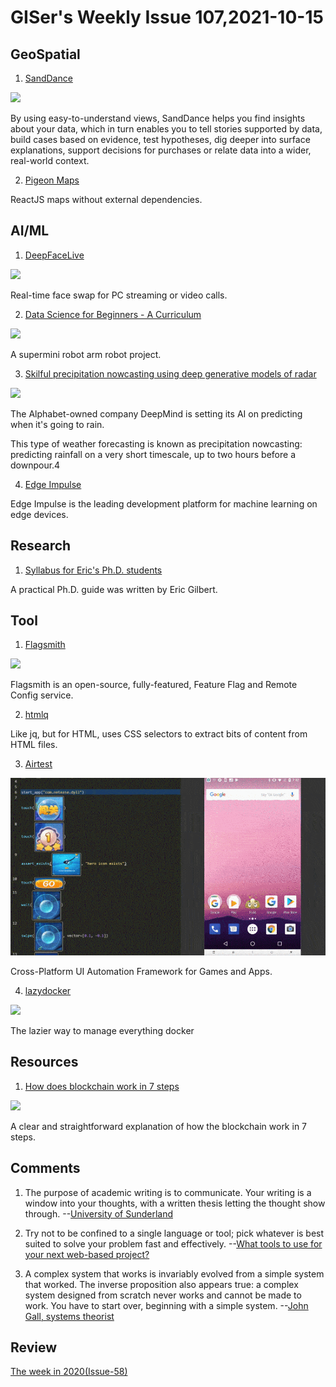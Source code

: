 # GISer's Weekly Issue 107,2021-10-15

## GeoSpatial

1. [SandDance](https://github.com/Microsoft/SandDance)

![](https://user-images.githubusercontent.com/11507384/54236654-52d42800-44d1-11e9-859e-6c5d297a46d2.gif)

By using easy-to-understand views, SandDance helps you find insights about your data, which in turn enables you to tell stories supported by data, build cases based on evidence, test hypotheses, dig deeper into surface explanations, support decisions for purchases or relate data into a wider, real-world context.

2. [Pigeon Maps](https://github.com/mariusandra/pigeon-maps)

ReactJS maps without external dependencies.

## AI/ML

1. [DeepFaceLive](https://github.com/iperov/DeepFaceLive)

![](https://github.com/iperov/DeepFaceLive/raw/master/doc/deepfacelive_intro.png)

Real-time face swap for PC streaming or video calls.

2. [Data Science for Beginners - A Curriculum](https://github.com/peng-zhihui/Dummy-Robot)

![](https://github.com/peng-zhihui/Dummy-Robot/raw/main/5.Docs/1.Images/dummy.jpg)

A supermini robot arm robot project.

3. [Skilful precipitation nowcasting using deep generative models of radar](https://deepmind.com/blog/article/nowcasting)

![](https://lh3.googleusercontent.com/8PmJxGsCJ01Usa4ZN5cRKng8bIJMVAYHQwmzwBe5mZqWMazGljujwUplM0VCP1ZEzghp6Ie65gJALkLWzR2fGLopN8bIAKbFBvc4zJi4HzNHR4OX3Vc=w1440-rw-v1)

The Alphabet-owned company DeepMind is setting its AI on predicting when it's going to rain.

This type of weather forecasting is known as precipitation nowcasting: predicting rainfall on a very short timescale, up to two hours before a downpour.4

4. [Edge Impulse](https://docs.edgeimpulse.com/docs)

Edge Impulse is the leading development platform for machine learning on edge devices.

## Research

1. [Syllabus for Eric's Ph.D. students](https://docs.google.com/document/d/11D3kHElzS2HQxTwPqcaTnU5HCJ8WGE5brTXI4KLf4dM/edit)

A practical Ph.D. guide was written by Eric Gilbert.

## Tool

1. [Flagsmith](https://github.com/Flagsmith/flagsmith)

![](https://flagsmith.com/static/item-2.url-d4df4b914d73f62ad5308984512c5cd8.svg)

Flagsmith is an open-source, fully-featured, Feature Flag and Remote Config service.

2. [htmlq](https://github.com/mgdm/htmlq)

Like jq, but for HTML, uses CSS selectors to extract bits of content from HTML files.

3. [Airtest](https://github.com/AirtestProject/Airtest)

![](https://github.com/AirtestProject/Airtest/raw/master/demo.gif)

Cross-Platform UI Automation Framework for Games and Apps.

4. [lazydocker](https://github.com/jesseduffield/lazydocker)

![](https://github.com/jesseduffield/lazydocker/raw/master/docs/resources/demo3.gif)

The lazier way to manage everything docker

## Resources

1. [How does blockchain work in 7 steps](https://blog.goodaudience.com/blockchain-for-beginners-what-is-blockchain-519db8c6677a)

![](https://miro.medium.com/max/2000/1*oPQWZ02lYP_0Lr8DcB0rEg.png)

A clear and straightforward explanation of how the blockchain work in 7 steps.

## Comments

1.  The purpose of academic writing is to communicate. Your writing is a window into your thoughts, with a written thesis letting the thought show through.
    --[University of Sunderland]()

2.  Try not to be confined to a single language or tool; pick whatever is best suited to solve your problem fast and effectively.
    --[What tools to use for your next web-based project?](https://betterengineeringclub.substack.com/p/what-tools-to-use-for-your-next-web)

3.  A complex system that works is invariably evolved from a simple system that worked. The inverse proposition also appears true: a complex system designed from scratch never works and cannot be made to work. You have to start over, beginning with a simple system.
    --[John Gall, systems theorist](https://www.ivanmontilla.com/blog/galls-law-and-how-i-ignored-it)

## Review

[The week in 2020(Issue-58)](https://github.com/lkcozy/weekly/blob/master/docs/2020/issue-58.md)
